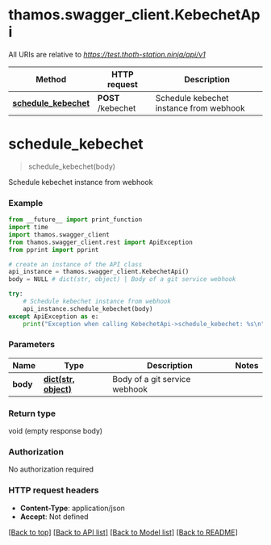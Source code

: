 # thamos.swagger_client.KebechetApi

All URIs are relative to *https://test.thoth-station.ninja/api/v1*

Method | HTTP request | Description
------------- | ------------- | -------------
[**schedule_kebechet**](KebechetApi.md#schedule_kebechet) | **POST** /kebechet | Schedule kebechet instance from webhook

# **schedule_kebechet**
> schedule_kebechet(body)

Schedule kebechet instance from webhook

### Example
```python
from __future__ import print_function
import time
import thamos.swagger_client
from thamos.swagger_client.rest import ApiException
from pprint import pprint

# create an instance of the API class
api_instance = thamos.swagger_client.KebechetApi()
body = NULL # dict(str, object) | Body of a git service webhook

try:
    # Schedule kebechet instance from webhook
    api_instance.schedule_kebechet(body)
except ApiException as e:
    print("Exception when calling KebechetApi->schedule_kebechet: %s\n" % e)
```

### Parameters

Name | Type | Description  | Notes
------------- | ------------- | ------------- | -------------
 **body** | [**dict(str, object)**](dict.md)| Body of a git service webhook | 

### Return type

void (empty response body)

### Authorization

No authorization required

### HTTP request headers

 - **Content-Type**: application/json
 - **Accept**: Not defined

[[Back to top]](#) [[Back to API list]](../README.md#documentation-for-api-endpoints) [[Back to Model list]](../README.md#documentation-for-models) [[Back to README]](../README.md)

